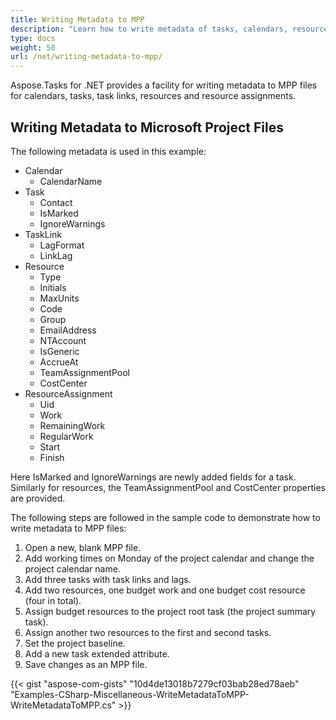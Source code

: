 ```yaml
---
title: Writing Metadata to MPP
description: "Learn how to write metadata of tasks, calendars, resources, resource assignments using Aspose.Tasks for .NET."
type: docs
weight: 50
url: /net/writing-metadata-to-mpp/
---
```


Aspose.Tasks for .NET provides a facility for writing metadata to MPP files for calendars, tasks, task links, resources and resource assignments.

## **Writing Metadata to Microsoft Project Files**
The following metadata is used in this example:

- Calendar
  - CalendarName
- Task
  - Contact
  - IsMarked
  - IgnoreWarnings
- TaskLink
  - LagFormat
  - LinkLag
- Resource
  - Type
  - Initials
  - MaxUnits
  - Code
  - Group
  - EmailAddress
  - NTAccount
  - IsGeneric
  - AccrueAt
  - TeamAssignmentPool
  - CostCenter
- ResourceAssignment
  - Uid
  - Work
  - RemainingWork
  - RegularWork
  - Start
  - Finish

Here IsMarked and IgnoreWarnings are newly added fields for a task. Similarly for resources, the TeamAssignmentPool and CostCenter properties are provided.

The following steps are followed in the sample code to demonstrate how to write metadata to MPP files:

1. Open a new, blank MPP file.
2. Add working times on Monday of the project calendar and change the project calendar name.
3. Add three tasks with task links and lags.
4. Add two resources, one budget work and one budget cost resource (four in total).
5. Assign budget resources to the project root task (the project summary task).
6. Assign another two resources to the first and second tasks.
7. Set the project baseline.
8. Add a new task extended attribute.
9. Save changes as an MPP file.
 
{{< gist "aspose-com-gists" "10d4de13018b7279cf03bab28ed78aeb" "Examples-CSharp-Miscellaneous-WriteMetadataToMPP-WriteMetadataToMPP.cs" >}}
